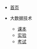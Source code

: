 * [首页](/)

* 大数据技术
  * [课本](/大数据技术/合并.md)
  * [实验](/大数据技术/实验.md)
  * [考试](/大数据技术/考试题.md)




  <!-- * [大数据技术原理与应用](/大数据技术/大数据技术原理与应用.md)
  * [第1章_大数据概述](/大数据技术/第1章_大数据概述)
  * [第2章_大数据处理架构Hadoop](/大数据技术/第2章_大数据处理架构Hadoop.md)
  * [第3章_分布式文件系统HDFS](/大数据技术/第3章_分布式文件系统HDFS.md)
  * [第4章_分布式数据库HBase](/大数据技术/第4章_分布式数据库HBase.md)
  * [第5章_NoSQL数据库](/大数据技术/第5章_NoSQL数据库.md)
  * [第6章_云数据库](/大数据技术/第6章_云数据库.md)
  * [第7章_MapReduce](/大数据技术/第7章_MapReduce.md)
  * [第8章_Hadoop再探讨](/大数据技术/第8章_Hadoop再探讨.md)
  * [第9章_数据仓库Hive](/大数据技术/第9章_数据仓库Hive.md)
  * [第10章_Spark](/大数据技术/第10章_Spark.md)
  * [第11章_流计算](/大数据技术/第11章_流计算.md) -->